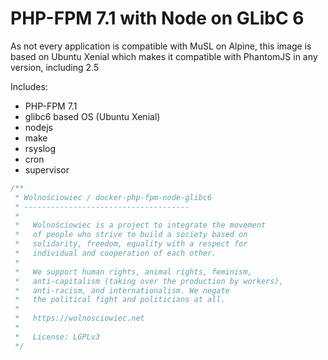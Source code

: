 PHP-FPM 7.1 with Node on GLibC 6
================================

As not every application is compatible with MuSL on Alpine, this image is based on Ubuntu Xenial
which makes it compatible with PhantomJS in any version, including 2.5

Includes:
- PHP-FPM 7.1
- glibc6 based OS (Ubuntu Xenial)
- nodejs
- make
- rsyslog
- cron
- supervisor


```php
/**
 * Wolnościowiec / docker-php-fpm-node-glibc6
 * -------------------------------------
 *
 *   Wolnościowiec is a project to integrate the movement
 *   of people who strive to build a society based on
 *   solidarity, freedom, equality with a respect for
 *   individual and cooperation of each other.
 *
 *   We support human rights, animal rights, feminism,
 *   anti-capitalism (taking over the production by workers),
 *   anti-racism, and internationalism. We negate
 *   the political fight and politicians at all.
 *
 *   https://wolnosciowiec.net
 *
 *   License: LGPLv3
 */
```
